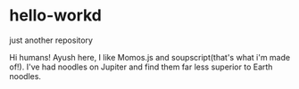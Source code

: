 # hello-workd
just another repository

Hi humans!
Ayush here, I like Momos.js and soupscript(that's what i'm made of!).
I've had noodles on Jupiter and find them far less superior to Earth noodles.
